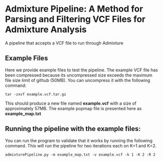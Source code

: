 # Admixture Pipeline: A Method for Parsing and Filtering VCF Files for Admixture Analysis
A pipeline that accepts a VCF file to run through Admixture

## Example Files

Here we provide example files to test the pipeline. The example VCF file has been compressed because its uncompressed size exceeds the maximum file size limit of github (50MB). You can uncompress it with the following command:

```
tar -zxvf example.vcf.tar.gz
```

This should produce a new file named **example.vcf** with a size of approximately 57MB. The example popmap file is presented here as **example_map.txt**

## Running the pipeline with the example files:

You can run the program to validate that it works by running the following command. This will run the pipeline for two iterations each on K=1 and K=2. 

```
admixturePipeline.py -m example_map.txt -v example.vcf -k 1 -K 2 -R 2
```
